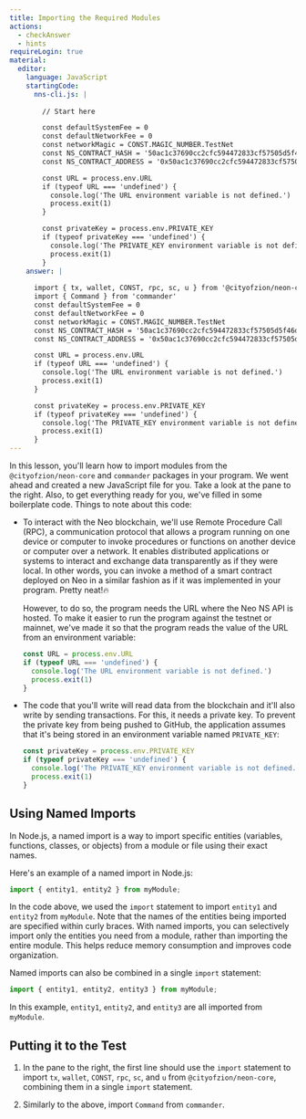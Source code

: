 ```yaml
---
title: Importing the Required Modules
actions:
  - checkAnswer
  - hints
requireLogin: true
material:
  editor:
    language: JavaScript
    startingCode:
      nns-cli.js: |
        
        // Start here

        const defaultSystemFee = 0
        const defaultNetworkFee = 0
        const networkMagic = CONST.MAGIC_NUMBER.TestNet
        const NS_CONTRACT_HASH = '50ac1c37690cc2cfc594472833cf57505d5f46de' // Name Service
        const NS_CONTRACT_ADDRESS = '0x50ac1c37690cc2cfc594472833cf57505d5f46de'

        const URL = process.env.URL
        if (typeof URL === 'undefined') {
          console.log('The URL environment variable is not defined.')
          process.exit(1)
        }

        const privateKey = process.env.PRIVATE_KEY
        if (typeof privateKey === 'undefined') {
          console.log('The PRIVATE_KEY environment variable is not defined.')
          process.exit(1)
        }
    answer: |
      
      import { tx, wallet, CONST, rpc, sc, u } from '@cityofzion/neon-core'
      import { Command } from 'commander'
      const defaultSystemFee = 0
      const defaultNetworkFee = 0
      const networkMagic = CONST.MAGIC_NUMBER.TestNet
      const NS_CONTRACT_HASH = '50ac1c37690cc2cfc594472833cf57505d5f46de' // Name Service
      const NS_CONTRACT_ADDRESS = '0x50ac1c37690cc2cfc594472833cf57505d5f46de'

      const URL = process.env.URL
      if (typeof URL === 'undefined') {
        console.log('The URL environment variable is not defined.')
        process.exit(1)
      }

      const privateKey = process.env.PRIVATE_KEY
      if (typeof privateKey === 'undefined') {
        console.log('The PRIVATE_KEY environment variable is not defined.')
        process.exit(1)
      }
---
```


In this lesson, you'll learn how to import modules from the `@cityofzion/neon-core` and `commander` packages in your program. We went ahead and created a new JavaScript file for you. Take a look at the pane to the right. Also, to get everything ready for you, we've filled in some boilerplate code. Things to note about this code:

- To interact with the Neo blockchain, we'll use Remote Procedure Call (RPC), a communication protocol that allows a program running on one device or computer to invoke procedures or functions on another device or computer over a network. It enables distributed applications or systems to interact and exchange data transparently as if they were local. In other words, you can invoke a method of a smart contract deployed on Neo in a similar fashion as if it was implemented in your program. Pretty neat!🔥

  However, to do so, the program needs the URL where the Neo NS API is hosted. To make it easier to run the program against the testnet or mainnet, we've made it so that the program reads the value of the URL from an environment variable:

  ```js
  const URL = process.env.URL
  if (typeof URL === 'undefined') {
    console.log('The URL environment variable is not defined.')
    process.exit(1)
  }
  ```

- The code that you'll write will read data from the blockchain and it'll also write by sending transactions. For this, it needs a private key. To prevent the private key from being pushed to GitHub, the application assumes that it's being stored in an environment variable named `PRIVATE_KEY`:

  ```js
  const privateKey = process.env.PRIVATE_KEY
  if (typeof privateKey === 'undefined') {
    console.log('The PRIVATE_KEY environment variable is not defined.')
    process.exit(1)
  }
  ```

## Using Named Imports

In Node.js, a named import is a way to import specific entities (variables, functions, classes, or objects) from a module or file using their exact names.

Here's an example of a named import in Node.js:

```js
import { entity1, entity2 } from myModule;
```

In the code above, we used the `import` statement to import `entity1` and `entity2`  from `myModule`. Note that the names of the entities being imported are specified within curly braces. With named imports, you can selectively import only the entities you need from a module, rather than importing the entire module. This helps reduce memory consumption and improves code organization.

Named imports can also be combined in a single `import` statement:

```js
import { entity1, entity2, entity3 } from myModule;
```

In this example, `entity1`, `entity2`, and `entity3` are all imported from `myModule`.

## Putting it to the Test

1. In the pane to the right, the first line should use the `import` statement to import `tx`, `wallet`, `CONST`, `rpc`, `sc`, and `u` from `@cityofzion/neon-core`, combining them in a single `import` statement.

2. Similarly to the above, import `Command` from `commander`.
